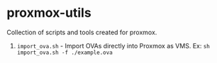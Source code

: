 # proxmox-utils
Collection of scripts and tools created for proxmox.

1) `import_ova.sh` - Import OVAs directly into Proxmox as VMS. Ex: `sh import_ova.sh -f ./example.ova`
